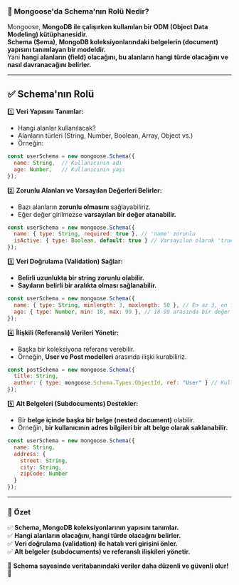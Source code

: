 ### **📌 Mongoose'da Schema'nın Rolü Nedir?**

Mongoose, **MongoDB ile çalışırken kullanılan bir ODM (Object Data Modeling) kütüphanesidir.**  
**Schema (Şema)**, **MongoDB koleksiyonlarındaki belgelerin (document) yapısını tanımlayan bir modeldir.**  
Yani **hangi alanların (field) olacağını, bu alanların hangi türde olacağını ve nasıl davranacağını belirler.**  

---

## **✅ Schema'nın Rolü**
1️⃣ **Veri Yapısını Tanımlar:**  
   - Hangi alanlar kullanılacak?  
   - Alanların türleri (String, Number, Boolean, Array, Object vs.)  
   - Örneğin:
   ```javascript
   const userSchema = new mongoose.Schema({
     name: String,  // Kullanıcının adı
     age: Number,   // Kullanıcının yaşı
   });
   ```
  
2️⃣ **Zorunlu Alanları ve Varsayılan Değerleri Belirler:**  
   - Bazı alanların **zorunlu olmasını** sağlayabiliriz.  
   - Eğer değer girilmezse **varsayılan bir değer atanabilir.**  
   ```javascript
   const userSchema = new mongoose.Schema({
     name: { type: String, required: true }, // 'name' zorunlu
     isActive: { type: Boolean, default: true } // Varsayılan olarak 'true'
   });
   ```

3️⃣ **Veri Doğrulama (Validation) Sağlar:**  
   - **Belirli uzunlukta bir string zorunlu olabilir.**  
   - **Sayıların belirli bir aralıkta olması sağlanabilir.**  
   ```javascript
   const userSchema = new mongoose.Schema({
     name: { type: String, minlength: 3, maxlength: 50 }, // En az 3, en fazla 50 karakter
     age: { type: Number, min: 18, max: 99 }, // 18-99 arasında bir değer
   });
   ```

4️⃣ **İlişkili (Referanslı) Verileri Yönetir:**  
   - Başka bir koleksiyona referans verebilir.  
   - Örneğin, **User ve Post modelleri** arasında ilişki kurabiliriz.  
   ```javascript
   const postSchema = new mongoose.Schema({
     title: String,
     author: { type: mongoose.Schema.Types.ObjectId, ref: "User" } // Kullanıcı ID'sine referans
   });
   ```

5️⃣ **Alt Belgeleri (Subdocuments) Destekler:**  
   - Bir **belge içinde başka bir belge (nested document)** olabilir.  
   - Örneğin, **bir kullanıcının adres bilgileri bir alt belge olarak saklanabilir.**  
   ```javascript
   const userSchema = new mongoose.Schema({
     name: String,
     address: {
       street: String,
       city: String,
       zipCode: Number
     }
   });
   ```

---

### **📌 Özet**
✅ **Schema, MongoDB koleksiyonlarının yapısını tanımlar.**  
✅ **Hangi alanların olacağını, hangi türde olacağını belirler.**  
✅ **Veri doğrulama (validation) ile hatalı veri girişini önler.**  
✅ **Alt belgeler (subdocuments) ve referanslı ilişkileri yönetir.**  

🚀 **Schema sayesinde veritabanındaki veriler daha düzenli ve güvenli olur!** 🚀